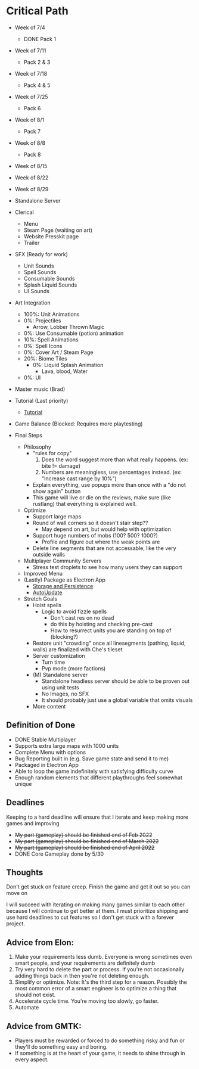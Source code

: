 # Critical Path
- Week of 7/4
    - DONE Pack 1
- Week of 7/11
    - Pack 2 & 3
- Week of 7/18
    - Pack 4 & 5
- Week of 7/25
    - Pack 6
- Week of 8/1
    - Pack 7
- Week of 8/8
    - Pack 8
- Week of 8/15
- Week of 8/22
- Week of 8/29


- Standalone Server
- Clerical
    - Menu
    - Steam Page (waiting on art)
    - Website Presskit page
    - Trailer
- SFX (Ready for work)
    - Unit Sounds
    - Spell Sounds
    - Consumable Sounds
    - Splash Liquid Sounds
    - UI Sounds
- Art Integration
    - 100%: Unit Animations
    - 0%: Projectiles
        - Arrow, Lobber Thrown Magic
    - 0%: Use Consumable (potion) animation
    - 10%: Spell Animations
    - 0%: Spell Icons
    - 0%: Cover Art / Steam Page
    - 20%: Biome Tiles
        - 0%: Liquid Splash Animation
            - Lava, blood, Water
    - 0%: UI
- Master music (Brad)
- Tutorial (Last priority)
    - [Tutorial](https://www.youtube.com/watch?v=-GV814cWiAw)
- Game Balance (Blocked: Requires more playtesting)
- Final Steps
    - Philosophy
        - "rules for copy"
            1. Does the word suggest more than what really happens. (ex: bite != damage)
            2. Numbers are meaningless, use percentages instead. (ex: "Increase cast range by 10%")
        - Explain everything, use popups more than once with a "do not show again" button
        - This game will live or die on the reviews, make sure (like rustlang) that everything is explained well.
    - Optimize
        - Support large maps
        - Round of wall corners so it doesn't stair step??
            - May depend on art, but would help with optimization
        - Support huge numbers of mobs (100? 500? 1000?)
            - Profile and figure out where the weak points are
        - Delete line segments that are not accessable, like the very outside walls
    - Multiplayer Community Servers
        - Stress test droplets to see how many users they can support
    - Improved Menu
    - (Lastly) Package as Electron App
        - [Storage and Persistence](https://cameronnokes.com/blog/how-to-store-user-data-in-electron/)
        - [AutoUpdate](https://github.com/vercel/hazel)
    - Stretch Goals
        - Hoist spells
            - Logic to avoid fizzle spells
                - Don't cast res on no dead
                - do this by hoisting and checking pre-cast
                - How to resurrect units you are standing on top of (blocking?)
        - Restore unit "crowding" once all linesegments (pathing, liquid, walls) are finalized with Che's tileset
        - Server customization
            - Turn time
            - Pvp mode (more factions)
        - (M) Standalone server
            - Standalone headless server should be able to be proven out using unit tests
            - No Images, no SFX
            - It should probably just use a global variable that omits visuals
        - More content

## Definition of Done
- DONE Stable Multiplayer
- Supports extra large maps with 1000 units
- Complete Menu with options
- Bug Reporting built in (e.g. Save game state and send it to me)
- Packaged in Electron App
- Able to loop the game indefinitely with satisfying difficulty curve
- Enough random elements that different playthroughs feel somewhat unique

## Deadlines
Keeping to a hard deadline will ensure that I iterate and keep making more games and improving

- ~~My part (gameplay) should be finished end of Feb 2022~~
- ~~My part (gameplay) should be finished end of March 2022~~
- ~~My part (gameplay) should be finished end of April 2022~~
- DONE Core Gameplay done by 5/30
## Thoughts
Don't get stuck on feature creep.  Finish the game and get it out so you can move on

I will succeed with iterating on making many games similar to each other because I will continue to get better at them.  I must prioritize shipping and use hard deadlines to cut features so I don't get stuck with a forever project.

## Advice from Elon:
1. Make your requirements less dumb.  Everyone is wrong sometimes even smart people, and your requirements are definitely dumb
2. Try very hard to delete the part or process.  If you're not occasionally adding things back in then you're not deleting enough.
3. Simplify or optimize.  Note: It's the third step for a reason. Possibly the most common error of a smart engineer is to optimize a thing that should not exist.
4. Accelerate cycle time.  You're moving too slowly, go faster.
5. Automate

## Advice from GMTK:
- Players must be rewarded or forced to do something risky and fun or they'll do something easy and boring.
- If something is at the heart of your game, it needs to shine through in every aspect.